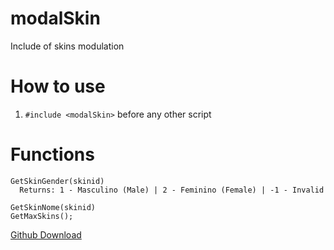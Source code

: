 # modalSkin
Include of skins modulation

# How to use
1. `#include <modalSkin>` before any other script

# Functions

```pawn
GetSkinGender(skinid)
  Returns: 1 - Masculino (Male) | 2 - Feminino (Female) | -1 - Invalid
                
GetSkinNome(skinid)
GetMaxSkins();
```

[Github Download](https://github.com/igdiogo/modalSkin/releases/tag/Release)
